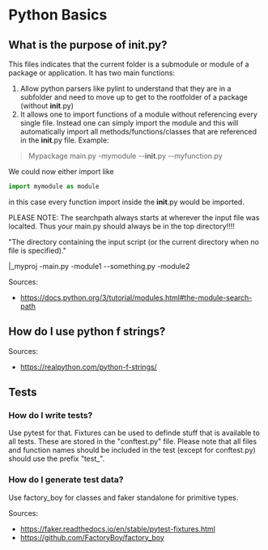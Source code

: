 # Python Basics

## What is the purpose of __init__.py?

This files indicates that the current folder is a submodule or module of a package or application. It has two main functions:

1. Allow python parsers like pylint to understand that they are in a subfolder and need to move up to get to the rootfolder of a package (without __init__.py)
2. It allows one to import functions of a module without referencing every single file. Instead one can simply import the module and this will automatically import all methods/functions/classes that are referenced in the __init__.py file. Example:

> Mypackage
> main.py
> -mymodule
> --__init__.py
> --myfunction.py

We could now either import like

``` py
import mymodule as module
```

in this case every function import inside the __init__.py would be imported.

PLEASE NOTE: The searchpath always starts at wherever the input file was localted. Thus your main.py should always be in the top directory!!!!

"The directory containing the input script (or the current directory when no file is specified)."

|_myproj
  -main.py
  -module1
  --something.py
  -module2

Sources:

- <https://docs.python.org/3/tutorial/modules.html#the-module-search-path>

## How do I use python f strings?

Sources:

- <https://realpython.com/python-f-strings/>

## Tests

### How do I write tests?

Use pytest for that. Fixtures can be used to definde stuff that is available to all tests. These are stored in the "conftest.py" file. Please note that all files and function names should be included in the test (except for conftest.py) should use the prefix "test_".

### How do I generate test data?

Use factory_boy for classes and faker standalone for primitive types.

Sources:

- <https://faker.readthedocs.io/en/stable/pytest-fixtures.html>
- <https://github.com/FactoryBoy/factory_boy>